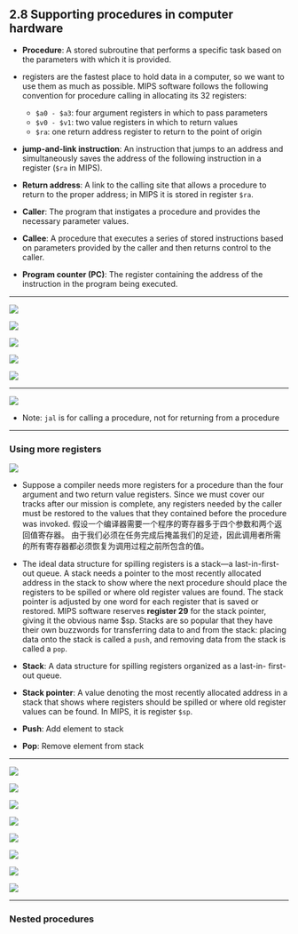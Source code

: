 ## 2.8 Supporting procedures in computer hardware

- **Procedure**: A stored subroutine that performs a specific task based on the parameters with 
  which it is provided.


- registers are the fastest place to hold data in a computer, so we want to use them as much as 
  possible. MIPS software follows the following convention for procedure calling in allocating its 
  32 registers:
  - `$a0 - $a3`: four argument registers in which to pass parameters
  - `$v0 - $v1`: two value registers in which to return values
  - `$ra`: one return address register to return to the point of origin


- **jump-and-link instruction**: An instruction that jumps to an address and simultaneously saves 
  the address of the following instruction in a register (`$ra` in MIPS).


- **Return address**: A link to the calling site that allows a procedure to return to the proper 
  address; in MIPS it is stored in register `$ra`.

- **Caller**: The program that instigates a procedure and provides the necessary parameter values.

- **Callee**: A procedure that executes a series of stored instructions based on parameters provided 
  by the caller and then returns control to the caller.

- **Program counter (PC)**: The register containing the address of the instruction in the program 
  being executed.

---

![](img/2020-09-19-11-32-58.png)

![](img/2020-09-19-11-34-40.png)

![](img/2020-09-19-11-35-32.png)

![](img/2020-09-19-11-36-33.png)

![](img/2020-09-19-11-37-12.png)

---

![](img/2020-09-19-11-50-49.png)

- Note: `jal` is for calling a procedure, not for returning from a procedure

---

### Using more registers

![](img/2020-09-19-23-26-51.png)

- Suppose a compiler needs more registers for a procedure than the four argument and two return 
  value registers. Since we must cover our tracks after our mission is complete, any registers 
  needed by the caller must be restored to the values that they contained before the procedure was 
  invoked. 
  假设一个编译器需要一个程序的寄存器多于四个参数和两个返回值寄存器。 由于我们必须在任务完成后掩盖我们的足迹，因此调用者所需
  的所有寄存器都必须恢复为调用过程之前所包含的值。

- The ideal data structure for spilling registers is a stack—a last-in-first-out queue. A stack 
  needs a pointer to the most recently allocated address in the stack to show where the next 
  procedure should place the registers to be spilled or where old register values are found. The 
  stack pointer is adjusted by one word for each register that is saved or restored. MIPS software 
  reserves **register 29** for the stack pointer, giving it the obvious name $sp. Stacks are so 
  popular that they have their own buzzwords for transferring data to and from the stack: placing 
  data onto the stack is called a `push`, and removing data from the stack is called a `pop`.

- **Stack**: A data structure for spilling registers organized as a last-in- first-out queue.

- **Stack pointer**: A value denoting the most recently allocated address in a stack that shows 
  where registers should be spilled or where old register values can be found. In MIPS, it is 
  register `$sp`.

- **Push**: Add element to stack

- **Pop**: Remove element from stack

---

![](img/2020-09-20-16-18-48.png)

![](img/2020-09-20-15-05-01.png)

![](img/2020-09-20-15-20-05.png)

![](img/2020-09-20-15-20-56.png)

![](img/2020-09-20-15-28-10.png)

![](img/2020-09-20-15-28-43.png)

![](img/2020-09-20-15-47-49.png)

![](img/2020-09-20-15-50-02.png)

---

### Nested procedures












